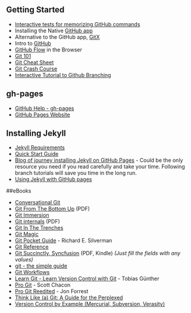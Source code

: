 ## Getting Started

- [Interactive tests for memorizing GitHub commands](https://www.shortcutfoo.com/app/tutorial/git)
- Installing the Native [GitHub app](https://help.github.com/articles/set-up-git)
- Alternative to the GitHub app, [GitX](http://gitx.frim.nl/)
- Intro to [GitHub](http://git-scm.com/book/en/Getting-Started-Git-Basics)
- [GitHub Flow](https://github.com/blog/1557-github-flow-in-the-browser) in the Browser
- [Git 101](http://cgordini.blogspot.ca/2013/05/git-101.html)
- [Git Cheat Sheet](http://www.cheat-sheets.org/saved-copy/git-cheat-sheet.svg)
- [Git Crash Course](http://www.tangowithdjango.com/book/chapters/git.html#git-crash-course)
- [Interactive Tutorial to Github Branching](http://pcottle.github.io/learnGitBranching/)

## gh-pages

- [GitHub Help - gh-pages](https://help.github.com/categories/20/articles)
- [GitHub Pages Website](https://pages.github.com/)

## Installing Jekyll

- [Jekyll Requirements](http://jekyllrb.com/docs/installation/)
- [Quick Start Guide](http://jekyllrb.com/docs/quickstart/)
- [Blog of journey installing Jekyll on GitHub Pages](http://24ways.org/2013/get-started-with-github-pages/) - Could be the only resource you need if you read carefully and take your time. Following branch tutorials will save you time in the long run.
- [Using Jekyll with GitHub pages](https://help.github.com/articles/using-jekyll-with-pages)

##eBooks

- [Conversational Git](http://blog.anvard.org/conversational-git/)
- [Git From The Bottom Up](http://ftp.newartisans.com/pub/git.from.bottom.up.pdf) (PDF)
- [Git Immersion](http://gitimmersion.com)
- [Git internals](https://github.com/pluralsight/git-internals-pdf/raw/master/drafts/peepcode-git.pdf) (PDF)
- [Git In The Trenches](http://cbx33.github.io/gitt/index.html)
- [Git Magic](http://www-cs-students.stanford.edu/~blynn/gitmagic/)
- [Git Pocket Guide](http://chimera.labs.oreilly.com/books/1230000000561/index.html) - Richard E. Silverman
- [Git Reference](http://www.gitref.org)
- [Git Succinctly, Syncfusion](http://www.syncfusion.com/resources/techportal/ebooks/git) (PDF, Kindle) *(Just fill the fields with any values)*
- [git - the simple guide](http://rogerdudler.github.io/git-guide/)
- [Git Workflows](http://documentup.com/skwp/git-workflows-book)
- [Learn Git - Learn Version Control with Git](http://www.git-tower.com/learn/ebook/command-line/introduction#start) - Tobias Günther
- [Pro Git](http://git-scm.com/book) - Scott Chacon
- [Pro Git Reedited](https://leanpub.com/progitreedited) - Jon Forrest
- [Think Like (a) Git: A Guide for the Perplexed](http://think-like-a-git.net)
- [Version Control by Example (Mercurial, Subversion, Verasity)](http://www.ericsink.com/vcbe/)
